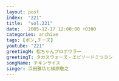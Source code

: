 ```yaml
---
layout: post
index:  "221"
title:  "vol.221"
date:   2005-12-17 12:00:00 +0300
categories: archive
tags: [ボン,チーズ]
youtube: "221"
greetingM: 松ちゃんプロボウラー
greetingT: タカスウォーズ・エピソードミツヨシ
songName: チキンライス
singer: 浜田雅功と槇原敬之
---
```

